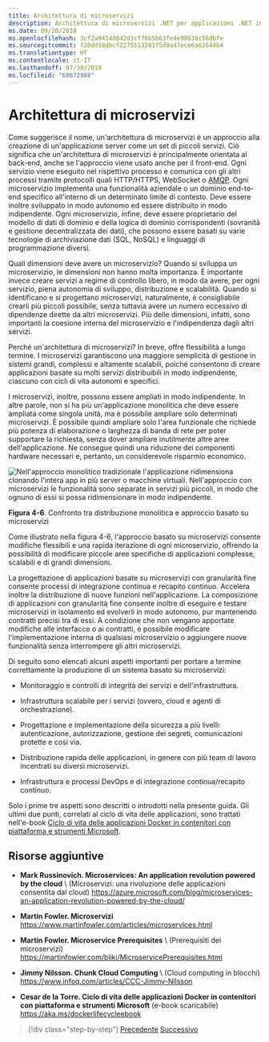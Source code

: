 ```yaml
---
title: Architettura di microservizi
description: Architettura di microservizi .NET per applicazioni .NET incluse in contenitori | Il quadro generale dell'architettura di microservizi.
ms.date: 09/20/2018
ms.openlocfilehash: 3cf2a94140042d3cf76b5b63fe4e98638c56dbfe
ms.sourcegitcommit: f20dd18dbcf2275513281f5d9ad7ece6a62644b4
ms.translationtype: HT
ms.contentlocale: it-IT
ms.lasthandoff: 07/30/2019
ms.locfileid: "68672988"
---
```

# <a name="microservices-architecture"></a>Architettura di microservizi

Come suggerisce il nome, un'architettura di microservizi è un approccio alla creazione di un'applicazione server come un set di piccoli servizi. Ciò significa che un'architettura di microservizi è principalmente orientata al back-end, anche se l'approccio viene usato anche per il front-end. Ogni servizio viene eseguito nel rispettivo processo e comunica con gli altri processi tramite protocolli quali HTTP/HTTPS, WebSocket o [AMQP](https://en.wikipedia.org/wiki/Advanced_Message_Queuing_Protocol). Ogni microservizio implementa una funzionalità aziendale o un dominio end-to-end specifico all'interno di un determinato limite di contesto. Deve essere inoltre sviluppato in modo autonomo ed essere distribuito in modo indipendente. Ogni microservizio, infine, deve essere proprietario del modello di dati di dominio e della logica di dominio corrispondenti (sovranità e gestione decentralizzata dei dati), che possono essere basati su varie tecnologie di archiviazione dati (SQL, NoSQL) e linguaggi di programmazione diversi.

Quali dimensioni deve avere un microservizio? Quando si sviluppa un microservizio, le dimensioni non hanno molta importanza. È importante invece creare servizi a regime di controllo libero, in modo da avere, per ogni servizio, piena autonomia di sviluppo, distribuzione e scalabilità. Quando si identificano e si progettano microservizi, naturalmente, è consigliabile crearli più piccoli possibile, senza tuttavia avere un numero eccessivo di dipendenze dirette da altri microservizi. Più delle dimensioni, infatti, sono importanti la coesione interna del microservizio e l'indipendenza dagli altri servizi.

Perché un'architettura di microservizi? In breve, offre flessibilità a lungo termine. I microservizi garantiscono una maggiore semplicità di gestione in sistemi grandi, complessi e altamente scalabili, poiché consentono di creare applicazioni basate su molti servizi distribuibili in modo indipendente, ciascuno con cicli di vita autonomi e specifici.

I microservizi, inoltre, possono essere ampliati in modo indipendente. In altre parole, non si ha più un'applicazione monolitica che deve essere ampliata come singola unità, ma è possibile ampliare solo determinati microservizi. È possibile quindi ampliare solo l'area funzionale che richiede più potenza di elaborazione o larghezza di banda di rete per poter supportare la richiesta, senza dover ampliare inutilmente altre aree dell'applicazione. Ne consegue quindi una riduzione dei componenti hardware necessari e, pertanto, un considerevole risparmio economico.

![Nell'approccio monolitico tradizionale l'applicazione ridimensiona clonando l'intera app in più server o macchine virtuali. Nell'approccio con microservizi le funzionalità sono separate in servizi più piccoli, in modo che ognuno di essi si possa ridimensionare in modo indipendente.](./media/image6.png)

**Figura 4-6**. Confronto tra distribuzione monolitica e approccio basato su microservizi

Come illustrato nella figura 4-6, l'approccio basato su microservizi consente modifiche flessibili e una rapida iterazione di ogni microservizio, offrendo la possibilità di modificare piccole aree specifiche di applicazioni complesse, scalabili e di grandi dimensioni.

La progettazione di applicazioni basate su microservizi con granularità fine consente processi di integrazione continua e recapito continuo. Accelera inoltre la distribuzione di nuove funzioni nell'applicazione. La composizione di applicazioni con granularità fine consente inoltre di eseguire e testare microservizi in isolamento ed evolverli in modo autonomo, pur mantenendo contratti precisi tra di essi. A condizione che non vengano apportate modifiche alle interfacce o ai contratti, è possibile modificare l'implementazione interna di qualsiasi microservizio o aggiungere nuove funzionalità senza interrompere gli altri microservizi.

Di seguito sono elencati alcuni aspetti importanti per portare a termine correttamente la produzione di un sistema basato su microservizi:

- Monitoraggio e controlli di integrità dei servizi e dell'infrastruttura.

- Infrastruttura scalabile per i servizi (ovvero, cloud e agenti di orchestrazione).

- Progettazione e implementazione della sicurezza a più livelli: autenticazione, autorizzazione, gestione dei segreti, comunicazioni protette e così via.

- Distribuzione rapida delle applicazioni, in genere con più team di lavoro incentrati su diversi microservizi.

- Infrastruttura e processi DevOps e di integrazione continua/recapito continuo.

Solo i prime tre aspetti sono descritti o introdotti nella presente guida. Gli ultimi due punti, correlati al ciclo di vita delle applicazioni, sono trattati nell'e-book [Ciclo di vita delle applicazioni Docker in contenitori con piattaforma e strumenti Microsoft](https://aka.ms/dockerlifecycleebook).

## <a name="additional-resources"></a>Risorse aggiuntive

- **Mark Russinovich. Microservices: An application revolution powered by the cloud** \ (Microservizi: una rivoluzione delle applicazioni consentita dal cloud)
  <https://azure.microsoft.com/blog/microservices-an-application-revolution-powered-by-the-cloud/>

- **Martin Fowler. Microservizi** \
  <https://www.martinfowler.com/articles/microservices.html>

- **Martin Fowler. Microservice Prerequisites** \ (Prerequisiti dei microservizi)
  <https://martinfowler.com/bliki/MicroservicePrerequisites.html>

- **Jimmy Nilsson. Chunk Cloud Computing** \ (Cloud computing in blocchi)
  <https://www.infoq.com/articles/CCC-Jimmy-Nilsson>

- **Cesar de la Torre. Ciclo di vita delle applicazioni Docker in contenitori con piattaforma e strumenti Microsoft** (e-book scaricabile) \
  <https://aka.ms/dockerlifecycleebook>

>[!div class="step-by-step"]
>[Precedente](service-oriented-architecture.md)
>[Successivo](data-sovereignty-per-microservice.md)
